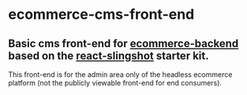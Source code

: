 # ecommerce-cms-front-end

## Basic cms front-end for [ecommerce-backend](https://github.com/knightprogramming/ecommerce-backend) based on the [react-slingshot](https://github.com/coryhouse/react-slingshot) starter kit.

This front-end is for the admin area only of the headless ecommerce platform (not the publicly viewable front-end for end consumers).